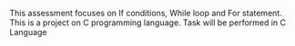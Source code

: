 This assessment focuses on If conditions, While loop and For statement. This is a project on C programming language. Task will be performed in C Language
